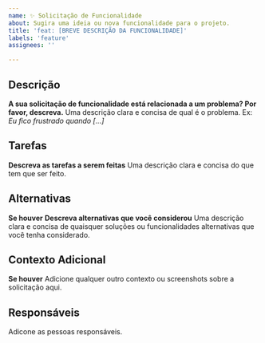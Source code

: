 ```yaml
---
name: ✨ Solicitação de Funcionalidade
about: Sugira uma ideia ou nova funcionalidade para o projeto.
title: 'feat: [BREVE DESCRIÇÃO DA FUNCIONALIDADE]'
labels: 'feature'
assignees: ''

---
```


## Descrição

**A sua solicitação de funcionalidade está relacionada a um problema? Por favor, descreva.**
Uma descrição clara e concisa de qual é o problema. Ex: _Eu fico frustrado quando [...]_

## Tarefas

**Descreva as tarefas a serem feitas**
Uma descrição clara e concisa do que tem que ser feito.

## Alternativas

**Se houver**
**Descreva alternativas que você considerou**
Uma descrição clara e concisa de quaisquer soluções ou funcionalidades alternativas que você tenha considerado.

## Contexto Adicional

**Se houver**
Adicione qualquer outro contexto ou screenshots sobre a solicitação aqui.

## Responsáveis

Adicone as pessoas responsáveis.